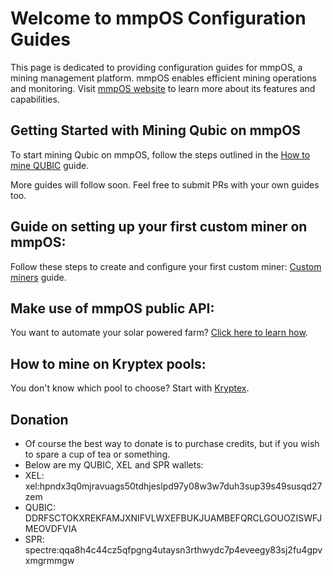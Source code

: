 # Welcome to mmpOS Configuration Guides

This page is dedicated to providing configuration guides for mmpOS, a mining management platform. mmpOS enables efficient mining operations and monitoring. Visit [mmpOS website](https://app.mmpos.eu/) to learn more about its features and capabilities.

## Getting Started with Mining Qubic on mmpOS

To start mining Qubic on mmpOS, follow the steps outlined in the [How to mine QUBIC](/MINE_QUBIC.MD) guide.

More guides will follow soon. Feel free to submit PRs with your own guides too.  

## Guide on setting up your first custom miner on mmpOS:

Follow these steps to create and configure your first custom miner: [Custom miners](/CUSTOM_MINER.MD) guide.  

## Make use of mmpOS public API:

You want to automate your solar powered farm? [Click here to learn how](/USE_MMPOS_API.MD).  

## How to mine on Kryptex pools:

You don't know which pool to choose? Start with [Kryptex](/MINE_ON_KRYPTEX.MD).  

## Donation 
-  Of course the best way to donate is to purchase credits, but if you wish to spare a cup of tea or something.
-  Below are my QUBIC, XEL and SPR wallets:
-  XEL: xel:hpndx3q0mjravuags50tdhjeslpd97y08w3w7duh3sup39s49susqd27zem  
-  QUBIC: DDRFSCTOKXREKFAMJXNIFVLWXEFBUKJUAMBEFQRCLGOUOZISWFJMEOVDFVIA
-  SPR: spectre:qqa8h4c44cz5qfpgng4utaysn3rthwydc7p4eveegy83sj2fu4gpvxmgrmmgw  
 

